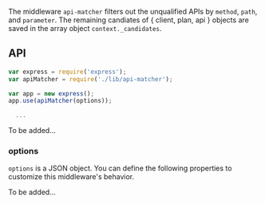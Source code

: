 The middleware `api-matcher` filters out the unqualified APIs by `method`,
`path`, and `parameter`. The remaining candiates of { client, plan, api }
objects are saved in the array object `context._candidates`.

## API
```js
var express = require('express');
var apiMatcher = require('./lib/api-matcher');

var app = new express();
app.use(apiMatcher(options));

  ...
```

To be added...

### options
`options` is a JSON object. You can define the following properties to customize
this middleware's behavior.

To be added...

